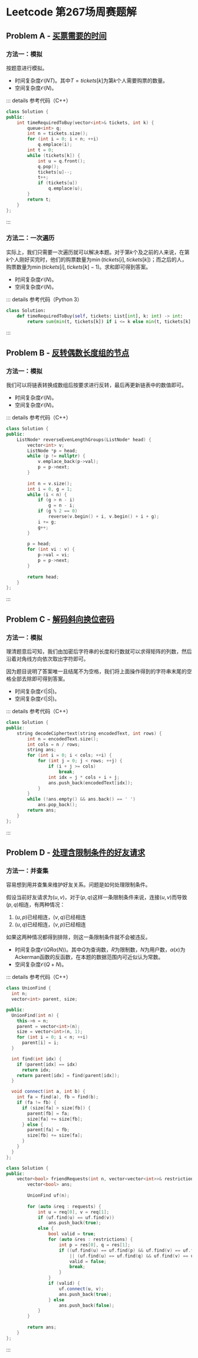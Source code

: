 # Leetcode 第267场周赛题解

## Problem A - [买票需要的时间](https://leetcode-cn.com/problems/time-needed-to-buy-tickets/)

### 方法一：模拟

按题意进行模拟。

- 时间复杂度$\mathcal{O}(NT)$。其中$T=tickets[k]$为第$k$个人需要购票的数量。
- 空间复杂度$\mathcal{O}(N)$。

::: details 参考代码（C++）

```cpp
class Solution {
public:
    int timeRequiredToBuy(vector<int>& tickets, int k) {
        queue<int> q;
        int n = tickets.size();
        for (int i = 0; i < n; ++i)
            q.emplace(i);
        int t = 0;
        while (tickets[k]) {
            int u = q.front();
            q.pop();
            tickets[u]--;
            t++;
            if (tickets[u])
                q.emplace(u);
        }
        return t;
    }
};
```

:::

### 方法二：一次遍历

实际上，我们只需要一次遍历就可以解决本题。对于第$k$个及之前的人来说，在第$k$个人刚好买完时，他们的购票数量为$\min(tickets[i],tickets[k])$；而之后的人，购票数量为$\min(tickets[i],tickets[k]-1)$。求和即可得到答案。

- 时间复杂度$\mathcal{O}(N)$。
- 空间复杂度$\mathcal{O}(N)$。

::: details 参考代码（Python 3）

```python
class Solution:
    def timeRequiredToBuy(self, tickets: List[int], k: int) -> int:
        return sum(min(t, tickets[k]) if i <= k else min(t, tickets[k] - 1) for i, t in enumerate(tickets))
```

:::

## Problem B - [反转偶数长度组的节点](https://leetcode-cn.com/problems/reverse-nodes-in-even-length-groups/)

### 方法一：模拟

我们可以将链表转换成数组后按要求进行反转，最后再更新链表中的数值即可。

- 时间复杂度$\mathcal{O}(N)$。
- 空间复杂度$\mathcal{O}(N)$。

::: details 参考代码（C++）

```cpp
class Solution {
public:
    ListNode* reverseEvenLengthGroups(ListNode* head) {
        vector<int> v;
        ListNode *p = head;
        while (p != nullptr) {
            v.emplace_back(p->val);
            p = p->next;
        }
        
        int n = v.size();
        int i = 0, g = 1;
        while (i < n) {
            if (g > n - i)
                g = n - i;
            if (g % 2 == 0)
                reverse(v.begin() + i, v.begin() + i + g);
            i += g;
            g++;
        }
        
        p = head;
        for (int vi : v) {
            p->val = vi;
            p = p->next;
        }
        
        return head;
    }
};
```

:::

## Problem C - [解码斜向换位密码](https://leetcode-cn.com/problems/decode-the-slanted-ciphertext/)

### 方法一：模拟

理清题意后可知，我们由加密后字符串的长度和行数就可以求得矩阵的列数，然后沿着对角线方向依次取出字符即可。

因为题目说明了答案唯一且结尾不为空格，我们将上面操作得到的字符串末尾的空格全部去除即可得到答案。

- 时间复杂度$\mathcal{O}(|S|)$。
- 空间复杂度$\mathcal{O}(|S|)$。

::: details 参考代码（C++）

```cpp
class Solution {
public:
    string decodeCiphertext(string encodedText, int rows) {
        int n = encodedText.size();
        int cols = n / rows;
        string ans;
        for (int i = 0; i < cols; ++i) {
            for (int j = 0; j < rows; ++j) {
                if (i + j >= cols)
                    break;
                int idx = j * cols + i + j;
                ans.push_back(encodedText[idx]);
            }
        }
        while (!ans.empty() && ans.back() == ' ')
            ans.pop_back();
        return ans;
    }
};
```

:::

## Problem D - [处理含限制条件的好友请求](https://leetcode-cn.com/problems/process-restricted-friend-requests/)

### 方法一：并查集

容易想到用并查集来维护好友关系。问题是如何处理限制条件。

假设当前好友请求为$(u,v)$，对于$(p,q)$这样一条限制条件来说，连接$(u,v)$而导致$(p,q)$相连，有两种情况：

1. $(u,p)$已经相连，$(v,q)$已经相连
2. $(u,q)$已经相连，$(v,p)$已经相连

如果这两种情况都得到排除，则这一条限制条件就不会被违反。

- 时间复杂度$\mathcal{O}(QR\alpha(N))$。其中$Q$为查询数，$R$为限制数，$N$为用户数，$\alpha(x)$为Ackerman函数的反函数，在本题的数据范围内可近似认为常数。
- 空间复杂度$\mathcal{O}(Q+N)$。

::: details 参考代码（C++）

```cpp
class UnionFind {
  int n;
  vector<int> parent, size;

public:
  UnionFind(int n) {
    this->n = n;
    parent = vector<int>(n);
    size = vector<int>(n, 1);
    for (int i = 0; i < n; ++i)
      parent[i] = i;
  }

  int find(int idx) {
    if (parent[idx] == idx)
      return idx;
    return parent[idx] = find(parent[idx]);
  }

  void connect(int a, int b) {
    int fa = find(a), fb = find(b);
    if (fa != fb) {
      if (size[fa] > size[fb]) {
        parent[fb] = fa;
        size[fa] += size[fb];
      } else {
        parent[fa] = fb;
        size[fb] += size[fa];
      }
    }
  }
};

class Solution {
public:
    vector<bool> friendRequests(int n, vector<vector<int>>& restrictions, vector<vector<int>>& requests) {
        vector<bool> ans;
        
        UnionFind uf(n);
        
        for (auto &req : requests) {
            int u = req[0], v = req[1];
            if (uf.find(u) == uf.find(v))
                ans.push_back(true);
            else {
                bool valid = true;
                for (auto &res : restrictions) {
                    int p = res[0], q = res[1];
                    if ((uf.find(u) == uf.find(p) && uf.find(v) == uf.find(q))
                        || (uf.find(u) == uf.find(q) && uf.find(v) == uf.find(p))) {
                        valid = false;
                        break;
                    }
                }
                if (valid) {
                    uf.connect(u, v);
                    ans.push_back(true);
                } else
                    ans.push_back(false);
            }
        }
        
        return ans;
    }
};
```

:::

<Utterances />
